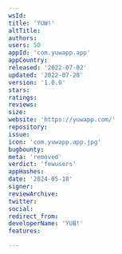 ```yaml
---
wsId: 
title: 'YUW!'
altTitle: 
authors: 
users: 50
appId: 'com.yuwapp.app'
appCountry: 
released: '2022-07-02'
updated: '2022-07-28'
version: '1.0.0'
stars: 
ratings: 
reviews: 
size: 
website: 'https://yuwapp.com/'
repository: 
issue: 
icon: 'com.yuwapp.app.jpg'
bugbounty: 
meta: 'removed'
verdict: 'fewusers'
appHashes: 
date: '2024-05-18'
signer: 
reviewArchive: 
twitter: 
social: 
redirect_from: 
developerName: 'YUB!'
features: 

---
```


